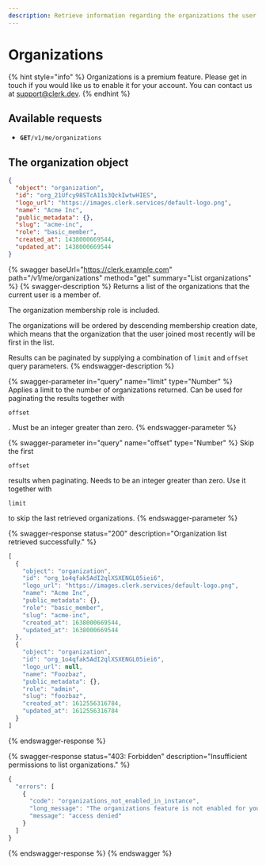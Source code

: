 ```yaml
---
description: Retrieve information regarding the organizations the user is a member of.
---
```


# Organizations

{% hint style="info" %}
Organizations is a premium feature. Please get in touch if you would like us to enable it for your account. You can contact us at [support@clerk.dev](mailto:support@clerk.dev).
{% endhint %}

## Available requests

* **`GET`**`/v1/me/organizations`

## The organization object

```json
{
  "object": "organization",
  "id": "org_21Ufcy98STcA11s3QckIwtwHIES",
  "logo_url": "https://images.clerk.services/default-logo.png",
  "name": "Acme Inc",
  "public_metadata": {},
  "slug": "acme-inc",
  "role": "basic_member",
  "created_at": 1438000669544,
  "updated_at": 1438000669544
}
```

{% swagger baseUrl="https://clerk.example.com" path="/v1/me/organizations" method="get" summary="List organizations" %}
{% swagger-description %}
Returns a list of the organizations that the current user is a member of.&#x20;

The organization membership role is included.

The organizations will be ordered by descending membership creation date, which means that the organization that the user joined most recently will be first in the list.

Results can be paginated by supplying a combination of `limit` and `offset` query parameters.
{% endswagger-description %}

{% swagger-parameter in="query" name="limit" type="Number" %}
Applies a limit to the number of organizations returned. Can be used for paginating the results together with 

`offset`

. Must be an integer greater than zero.
{% endswagger-parameter %}

{% swagger-parameter in="query" name="offset" type="Number" %}
Skip the first 

`offset`

 results when paginating. Needs to be an integer greater than zero. Use it together with 

`limit`

 to skip the last retrieved organizations.
{% endswagger-parameter %}

{% swagger-response status="200" description="Organization list retrieved successfully." %}
```javascript
[
  {
    "object": "organization",
    "id": "org_1o4qfak5AdI2qlXSXENGL05iei6",
    "logo_url": "https://images.clerk.services/default-logo.png",
    "name": "Acme Inc",
    "public_metadata": {},
    "role": "basic_member",
    "slug": "acme-inc",
    "created_at": 1638000669544,
    "updated_at": 1638000669544
  },
  {
    "object": "organization",
    "id": "org_1o4qfak5AdI2qlXSXENGL05iei6",
    "logo_url": null,
    "name": "Foozbaz",
    "public_metadata": {},
    "role": "admin",
    "slug": "foozbaz",
    "created_at": 1612556316784,
    "updated_at": 1612556316784
  }
]
```
{% endswagger-response %}

{% swagger-response status="403: Forbidden" description="Insufficient permissions to list organizations." %}
```javascript
{
  "errors": [
    {
      "code": "organizations_not_enabled_in_instance",
      "long_message": "The organizations feature is not enabled for your instance. If you want to try it out, contact us at support@clerk.dev.",
      "message": "access denied"
    }
  ]
}
```
{% endswagger-response %}
{% endswagger %}
